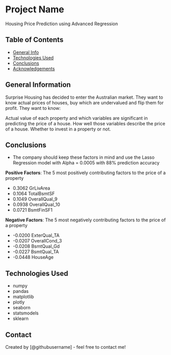 # Project Name
Housing Price Prediction using Advanced Regression


## Table of Contents
* [General Info](#general-information)
* [Technologies Used](#technologies-used)
* [Conclusions](#conclusions)
* [Acknowledgements](#acknowledgements)

<!-- You can include any other section that is pertinent to your problem -->

## General Information
Surprise Housing has decided to enter the Australian market. They want to know actual prices of houses, buy which are undervalued and flip them for profit. They want to know:

Actual value of each property and which variables are significant in predicting the price of a house.
How well those variables describe the price of a house.
Whether to invest in a property or not.

<!-- You don't have to answer all the questions - just the ones relevant to your project. -->

## Conclusions
- The company should keep these factors in mind and use the Lasso Regression model with Alpha = 0.0005 with 88% prediction accuracy

**Positive Factors**: The 5 most positively contributing factors to the price of a property
- 0.3062	GrLivArea
- 0.1064	TotalBsmtSF
- 0.1049	OverallQual_9
- 0.0938	OverallQual_10
- 0.0721	BsmtFinSF1

**Negative Factors**: The 5 most negatively contributing factors to the price of a property
- -0.0200	ExterQual_TA
- -0.0207	OverallCond_3
- -0.0208	BsmtQual_Gd
- -0.0227	BsmtQual_TA
- -0.0448	HouseAge
<!-- You don't have to answer all the questions - just the ones relevant to your project. -->

## Technologies Used
- numpy
- pandas
- matplotlib
- plotly
- seaborn
- statsmodels
- sklearn
<!-- As the libraries versions keep on changing, it is recommended to mention the version of library used in this project -->

## Contact
Created by [@githubusername] - feel free to contact me!


<!-- Optional -->
<!-- ## License -->
<!-- This project is open source and available under the [... License](). -->

<!-- You don't have to include all sections - just the one's relevant to your project -->